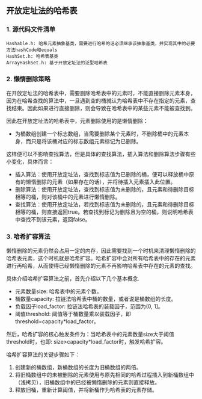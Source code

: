 ## 开放定址法的哈希表

### 1. 源代码文件清单
```
Hashable.h: 哈希元素抽象基类，需要进行哈希的话必须继承该抽象基类，并实现其中的必要方法hashCode和equals
HashSet.h: 哈希表基类
ArrayHashSet.h: 基于开放定址法的泛型哈希表
```

### 2. 懒惰删除策略

在开放定址法的哈希表中，需要删除哈希表中的元素时，不能直接删除元素本身，因为在哈希查找的算法中，一旦遇到空的桶就认为哈希表中不存在指定的元素，查找结束。因此如果进行直接删除，则会导致在哈希表中的某些元素不能被查找到。

因此在开放定址法的哈希表中，元素删除使用的是懒惰删除：

+ 为桶数组创建一个标志数组，当需要删除某个元素时，不删除桶中的元素本身，而只是将该桶对应的标志数组元素标记为已删除。

这样便可以不影响查找算法，但是具体的查找算法，插入算法和删除算法步骤有些小变化，具体而言：

+ 插入算法：使用开放定址法，查找到标志值为已删除的桶，便可以释放桶中原有的懒惰删除的元素（如果存在的话），并将待插入元素插入此位置。
+ 删除算法：使用开放定址法，查找到标志值为未删除的，且元素和待删除目标相等的桶，则对该桶中的元素进行懒惰删除。
+ 查找算法：使用开放定址法，若找到标志值为未删除的，且元素和待删除目标相等的桶，则直接返回true。若查找到标记为删除且为空的桶，则说明哈希表中查找不到该元素，返回false。

### 3. 哈希扩容算法
懒惰删除的元素仍然会占用一定的内存，因此需要找到一个时机来清理懒惰删除的哈希表元素，这个时机就是哈希扩容。哈希扩容中会对所有哈希表中的存在的元素进行再哈希，从而使得已经懒惰删除的元素不再影响哈希表中存在的元素的查找。

具体介绍哈希扩容算法之前，首先介绍以下几个基本概念.

+ 元素数量size: 哈希表中的元素个数。
+ 桶数量capacity: 拉链法哈希表中桶的数量，或者说是桶数组的长度。
+ 负载因子load_factor: 拉链法哈希表的装载因子，范围为(0, 1]。
+ 阈值threshold: 阈值等于桶数量乘以装载因子，即threshold=capacity\*load_factor。

然后，哈希扩容的核心触发条件为：当哈希表中的元素数量size大于阈值threshold时，也即: size>capacity\*load_factor时，触发哈希扩容。

哈希扩容算法的关键步骤如下：  
1. 创建新的桶数组，新桶数组的长度为旧桶数组的两倍。
2. 将旧桶数组中的未被删除的元素使用与原先相同的哈希过程插入到新桶数组中（浅拷贝），旧桶数组中的已经被懒惰删除的元素则直接释放。
3. 释放旧桶，重新计算阈值，并将新桶作为哈希表的元素存储。






